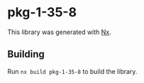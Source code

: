 # pkg-1-35-8

This library was generated with [Nx](https://nx.dev).

## Building

Run `nx build pkg-1-35-8` to build the library.

